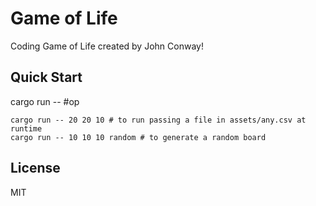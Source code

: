 # Game of Life
Coding Game of Life created by John Conway!

## Quick Start
cargo run --  <width> <height> <cicles> #op <random>
```console
cargo run -- 20 20 10 # to run passing a file in assets/any.csv at runtime
cargo run -- 10 10 10 random # to generate a random board
```

## License
MIT
